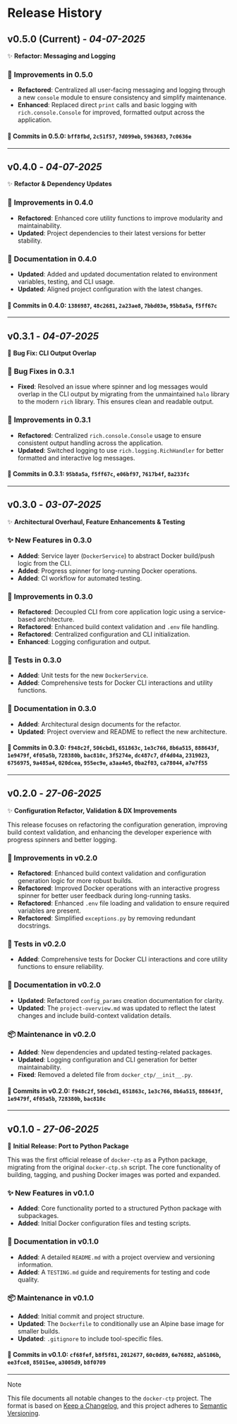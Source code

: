 # Release History

## **v0.5.0** (Current) - *04-07-2025*

✨ **Refactor: Messaging and Logging**

### 🔧 **Improvements in 0.5.0**

- **Refactored**: Centralized all user-facing messaging and logging through a new `console` module to ensure consistency and simplify maintenance.
- **Enhanced**: Replaced direct `print` calls and basic logging with `rich.console.Console` for improved, formatted output across the application.

#### 📝 **Commits in 0.5.0**: `bff8fbd`, `2c51f57`, `7d099eb`, `5963683`, `7c0636e`

---

## **v0.4.0** - *04-07-2025*

✨ **Refactor & Dependency Updates**

### 🔧 **Improvements in 0.4.0**

- **Refactored**: Enhanced core utility functions to improve modularity and maintainability.
- **Updated**: Project dependencies to their latest versions for better stability.

### 📝 **Documentation in 0.4.0**

- **Updated**: Added and updated documentation related to environment variables, testing, and CLI usage.
- **Updated**: Aligned project configuration with the latest changes.

#### 📝 **Commits in 0.4.0**: `1386987`, `48c2681`, `2a23ae8`, `7bbd03e`, `95b8a5a`, `f5ff67c`

---

## **v0.3.1** - *04-07-2025*

🐛 **Bug Fix: CLI Output Overlap**

### 🐛 **Bug Fixes in 0.3.1**

- **Fixed**: Resolved an issue where spinner and log messages would overlap in the CLI output by migrating from the unmaintained `halo` library to the modern `rich` library. This ensures clean and readable output.

### 🔧 **Improvements in 0.3.1**

- **Refactored**: Centralized `rich.console.Console` usage to ensure consistent output handling across the application.
- **Updated**: Switched logging to use `rich.logging.RichHandler` for better formatted and interactive log messages.

#### 📝 **Commits in 0.3.1**: `95b8a5a`, `f5ff67c`, `e06bf97`, `7617b4f`, `8a233fc`

---

## **v0.3.0** - *03-07-2025*

✨ **Architectural Overhaul, Feature Enhancements & Testing**

### ✨ **New Features in 0.3.0**

- **Added**: Service layer (`DockerService`) to abstract Docker build/push logic from the CLI.
- **Added**: Progress spinner for long-running Docker operations.
- **Added**: CI workflow for automated testing.

### 🔧 **Improvements in 0.3.0**

- **Refactored**: Decoupled CLI from core application logic using a service-based architecture.
- **Refactored**: Enhanced build context validation and `.env` file handling.
- **Refactored**: Centralized configuration and CLI initialization.
- **Enhanced**: Logging configuration and output.

### 🧪 **Tests in 0.3.0**

- **Added**: Unit tests for the new `DockerService`.
- **Added**: Comprehensive tests for Docker CLI interactions and utility functions.

### 📝 **Documentation in 0.3.0**

- **Added**: Architectural design documents for the refactor.
- **Updated**: Project overview and README to reflect the new architecture.

#### 📝 **Commits in 0.3.0**: `f948c2f`, `506cbd1`, `651863c`, `1e3c766`, `8b6a515`, `888643f`, `1e9479f`, `4f05a5b`, `728380b`, `bac810c`, `3f5274e`, `dc487c7`, `df4d04a`, `2319023`, `6756975`, `9a485a4`, `020dcea`, `955ec9e`, `a3aa4e5`, `0ba2f03`, `ca78044`, `a7e7f55`

---

## **v0.2.0** - *27-06-2025*

✨ **Configuration Refactor, Validation & DX Improvements**

This release focuses on refactoring the configuration generation, improving build context validation, and enhancing the developer experience with progress spinners and better logging.

### 🔧 Improvements in v0.2.0

- **Refactored**: Enhanced build context validation and configuration generation logic for more robust builds.
- **Refactored**: Improved Docker operations with an interactive progress spinner for better user feedback during long-running tasks.
- **Refactored**: Enhanced `.env` file loading and validation to ensure required variables are present.
- **Refactored**: Simplified `exceptions.py` by removing redundant docstrings.

### 🧪 Tests in v0.2.0

- **Added**: Comprehensive tests for Docker CLI interactions and core utility functions to ensure reliability.

### 📝 Documentation in v0.2.0

- **Updated**: Refactored `config_params` creation documentation for clarity.
- **Updated**: The `project-overview.md` was updated to reflect the latest changes and include build-context validation details.

### 📦 Maintenance in v0.2.0

- **Added**: New dependencies and updated testing-related packages.
- **Updated**: Logging configuration and CLI generation for better maintainability.
- **Fixed**: Removed a deleted file from `docker_ctp/__init__.py`.

#### 📝 **Commits in v0.2.0**: `f948c2f`, `506cbd1`, `651863c`, `1e3c766`, `8b6a515`, `888643f`, `1e9479f`, `4f05a5b`, `728380b`, `bac810c`

---

## **v0.1.0** - *27-06-2025*

🎉 **Initial Release: Port to Python Package**

This was the first official release of `docker-ctp` as a Python package, migrating from the original `docker-ctp.sh` script. The core functionality of building, tagging, and pushing Docker images was ported and expanded.

### ✨ New Features in v0.1.0

- **Added**: Core functionality ported to a structured Python package with subpackages.
- **Added**: Initial Docker configuration files and testing scripts.

### 📝 Documentation in v0.1.0

- **Added**: A detailed `README.md` with a project overview and versioning information.
- **Added**: A `TESTING.md` guide and requirements for testing and code quality.

### 📦 Maintenance in v0.1.0

- **Added**: Initial commit and project structure.
- **Updated**: The `Dockerfile` to conditionally use an Alpine base image for smaller builds.
- **Updated**: `.gitignore` to include tool-specific files.

#### 📝 **Commits in v0.1.0**: `cf68fef`, `b8f5f81`, `2012677`, `60c0d89`, `6e76882`, `ab5106b`, `ee3fce8`, `85015ee`, `a3005d9`, `b8f0709`

---

> [!NOTE] 
> This file documents all notable changes to the `docker-ctp` project. The format is based on [Keep a Changelog](https://keepachangelog.com/en/1.0.0/), and this project adheres to [Semantic Versioning](https://semver.org/spec/v2.0.0.html).
